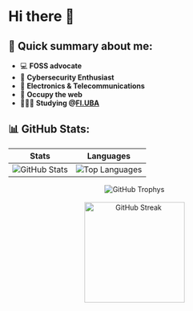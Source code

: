 # Hi there 👋
## 📝 Quick summary about me:
- 💻 **FOSS advocate**
- 🔐 **Cybersecurity Enthusiast** 
- 📡 **Electronics & Telecommunications**    
- 🏴 **Occupy the web**
- 👩🏻‍💻 **Studying @[FI.UBA](https://www.fi.uba.ar/grado/carreras/ingenieria-en-informatica/plan-de-estudios)**
## 📊 GitHub Stats:
 
| Stats | Languages |
|-------|-----------|
| ![GitHub Stats](https://github-readme-stats.vercel.app/api?username=qbixxx&show_icons=true&theme=cobalt&include_all_commits=true&count_private=true) | ![Top Languages](https://github-readme-stats.vercel.app/api/top-langs/?username=qbixxx&layout=compact&theme=cobalt)

<div align="center">
  <img src="https://github-profile-trophy.vercel.app/?username=qbixxx&theme=cobalt" alt="GitHub Trophys">
  <br><br>
  <img src="https://github-readme-streak-stats.herokuapp.com/?user=qbixxx&theme=midnight-purple" alt="GitHub Streak" width="200">
</div>
